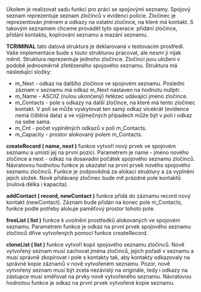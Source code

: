 Úkolem je realizovat sadu funkcí pro práci se spojovými seznamy. Spojový seznam reprezentuje seznam zločinců v evidenci policie. Zločinec je reprezentován jménem a odkazy na ostatní zločince, na které má kontakt. S takovým seznamem chceme provádět tyto operace: přidání zločince, přidání kontaktu, kopírování seznamu a mazání seznamu.

**TCRIMINAL**
tato datová struktura je deklarovaná v testovacím prostředí. Vaše implementace bude s touto strukturou pracovat, ale nesmí jí nijak měnit. Struktura reprezentuje jednoho zločince. Zločinci jsou uloženi v podobě jednosměrně zřetězeného spojového seznamu. Struktura má následující složky:
- m_Next - odkaz na dalšího zločince ve spojovém seznamu. Poslední záznam v seznamu má odkaz m_Next nastaven na hodnotu nullptr.
- m_Name - ASCIIZ (nulou ukončený) řetězec udávající jméno zločince.
- m_Contacts - pole s odkazy na další zločince, na které má tento zločinec kontakt. V poli se může vyskytovat ten samý odkaz vícekrát (evidence nemá čištěná data) a ve výjimečných případech může být v poli i odkaz na sebe sama.
- m_Cnt - počet vyplněných odkazů v poli m_Contacts.
- m_Capacity - prostor alokovaný polem m_Contacts.

**createRecord ( name, next )**
funkce vytvoří nový prvek ve spojovém seznamu a umístí jej na první pozici. Parametrem je name - jméno nového zločince a next - odkaz na dosavadní počátek spojového seznamu zločinců. Návratovou hodnotou funkce je ukazatel na první prvek nového spojového seznamu zločinců. Funkce je zodpovědná za alokaci struktury a za vyplnění jejích složek. Nově přidávaný zločinec bude mít prázdné pole kontaktů (nulová délka i kapacita).

**addContact ( record, newContact )**
funkce přidá do záznamu record nový kontakt (newContact). Záznam bude přidán na konec pole m_Contacts, funkce podle potřeby alokuje paměťový prostor tohoto pole.

**freeList ( list )**
funkce k uvolnění prostředků alokovaných ve spojovém seznamu. Parametrem funkce je odkaz na první prvek spojového seznamu zločinců dříve vytvořených pomocí funkce createRecord.

**cloneList ( list )**
funkce vytvoří kopii spojového seznamu zločinců. Nově vytvořený seznam musí zachovat jména zločinců, jejich pořadí v seznamu a musí správně zkopírovat i pole s kontakty tak, aby kontakty odkazovaly na správné kopie záznamů v nově vytvořeném seznamu. Pozor, nově vytvořený seznam musí být zcela nezávislý na originále, tedy i odkazy na zástupce musí směřovat na prvky nově vytvořeného seznamu. Návratovou hodnotou funkce je odkaz na první prvek vytvořené kopie seznamu.
